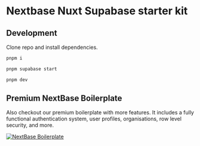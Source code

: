 # Nextbase Nuxt Supabase starter kit

## Development 

Clone repo and install dependencies. 

```bash
pnpm i
```

```bash
pnpm supabase start
```

```bash
pnpm dev
```


## Premium NextBase Boilerplate

Also checkout our premium boilerplate with more features. It includes a fully functional authentication system, user profiles, organisations, row level security, and more.

[![NextBase Boilerplate](https://github.com/imbhargav5/nextbase-nextjs13-supabase-starter/blob/main/.github/banner.png?raw=true)](https://usenextbase.com)

